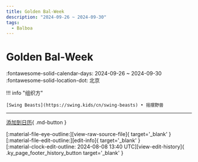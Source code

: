 ```yaml
---
title: Golden Bal-Week
description: "2024-09-26 ~ 2024-09-30"
tags:
  - Balboa
---
```


# Golden Bal-Week 

:fontawesome-solid-calendar-days: 2024-09-26 ~ 2024-09-30  
:fontawesome-solid-location-dot: 北京  

!!! info "组织方"

    [Swing Beasts](https://swing.kids/cn/swing-beasts) • 摇摆野兽  

---

[添加到日历](https://swing.news/ics/zh-Hans/2024/cn/golden-bal-week-2024.ics){ .md-button }

<div class="ky_page_footer" markdown>
<div class="ky_page_footer_trailing" markdown="span">
[:material-file-eye-outline:][view-raw-source-file]{ target='_blank' }
[:material-file-edit-outline:][edit-info]{ target='_blank' }
</div>
<div class="ky_page_footer_leading" markdown="span">
[:material-clock-edit-outline: 2024-08-08 13:40 UTC][view-edit-history]{ .ky_page_footer_history_button target='_blank' }
</div>
</div>

[view-raw-source-file]: https://github.com/swingdance/events/blob/main/2024/cn/golden-bal-week-2024.json "查看原始源文件"
[edit-info]: https://github.com/swingdance/events/issues/new?assignees=&labels=update+event&projects=&template=03-update_entity.yml&title=%5B2024%2Fcn%5D%20Golden%20Bal-Week&region=cn&year=2024&id=golden-bal-week-2024&name=Golden%20Bal-Week&org_id=swing-beasts "编辑信息"

[view-edit-history]: https://github.com/swingdance/events/commits/main/2024/cn/golden-bal-week-2024.json "查看编辑历史"
